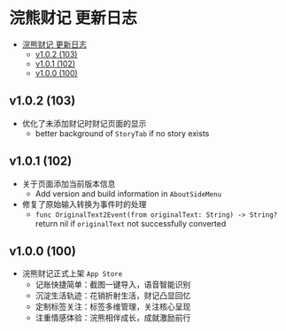 # 浣熊财记 更新日志

- [浣熊财记 更新日志](#浣熊财记-更新日志)
  - [v1.0.2 (103)](#v102-103)
  - [v1.0.1 (102)](#v101-102)
  - [v1.0.0 (100)](#v100-100)

## v1.0.2 (103)

* 优化了未添加财记时财记页面的显示
  * better background of `StoryTab` if no story exists

## v1.0.1 (102)

* 关于页面添加当前版本信息
  * Add version and build information in `AboutSideMenu`
* 修复了原始输入转换为事件时的处理
  * `func OriginalText2Event(from originalText: String) -> String?` return nil if `originalText` not successfully converted

## v1.0.0 (100)

* 浣熊财记正式上架 `App Store`
  * 记账快捷简单：截图一键导入，语音智能识别
  * 沉淀生活轨迹：花销折射生活，财记凸显回忆
  * 定制标签关注：标签多维管理，关注核心呈现
  * 注重情感体验：浣熊相伴成长，成就激励前行